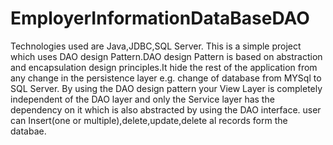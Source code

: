 # EmployerInformationDataBaseDAO
Technologies used are Java,JDBC,SQL Server. This is a simple project which uses DAO design Pattern.DAO design Pattern is based on abstraction and encapsulation design principles.It hide the rest of the application from any change in the persistence layer e.g. change of database from MYSql to SQL Server. By using the DAO design pattern your View Layer is completely independent of the DAO layer and only the Service layer has the dependency on it which is also abstracted by using the DAO interface.
user can Insert(one or multiple),delete,update,delete al records form the databae.


